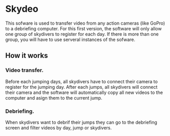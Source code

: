 # Skydeo
This sofware is used to transfer video from any action cameras (like GoPro) to a debriefing computer. 
For this first version, the software will only allow one group of skydivers to register for each day. If there is more than one group, you will have to use serveral instances of the sofware.

## How it works 

### Video transfer.
Before each jumping days, all skydivers have to connect their camera to register for the jumping day. 
After each jumps, all skydivers will connect their camera and the software will automatically copy all new videos to the computer and asign them to the current jump. 

### Debriefing.
When skydivers want to debrif their jumps they can go to the debriefing screen and filter videos by day, jump or skydivers.  

